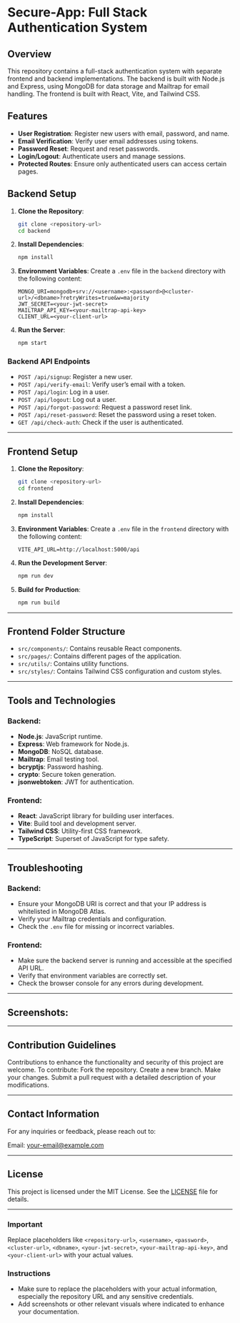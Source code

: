 # Secure-App: Full Stack Authentication System

## Overview
This repository contains a full-stack authentication system with separate frontend and backend implementations. The backend is built with Node.js and Express, using MongoDB for data storage and Mailtrap for email handling. The frontend is built with React, Vite, and Tailwind CSS.

## Features
- **User Registration**: Register new users with email, password, and name.
- **Email Verification**: Verify user email addresses using tokens.
- **Password Reset**: Request and reset passwords.
- **Login/Logout**: Authenticate users and manage sessions.
- **Protected Routes**: Ensure only authenticated users can access certain pages.

## Backend Setup

1. **Clone the Repository**:
    ```bash
    git clone <repository-url>
    cd backend
    ```

2. **Install Dependencies**:
    ```bash
    npm install
    ```

3. **Environment Variables**:
   Create a `.env` file in the `backend` directory with the following content:
    ```env
    MONGO_URI=mongodb+srv://<username>:<password>@<cluster-url>/<dbname>?retryWrites=true&w=majority
    JWT_SECRET=<your-jwt-secret>
    MAILTRAP_API_KEY=<your-mailtrap-api-key>
    CLIENT_URL=<your-client-url>
    ```

4. **Run the Server**:
    ```bash
    npm start
    ```

### Backend API Endpoints
- `POST /api/signup`: Register a new user.
- `POST /api/verify-email`: Verify user’s email with a token.
- `POST /api/login`: Log in a user.
- `POST /api/logout`: Log out a user.
- `POST /api/forgot-password`: Request a password reset link.
- `POST /api/reset-password`: Reset the password using a reset token.
- `GET /api/check-auth`: Check if the user is authenticated.

---

## Frontend Setup

1. **Clone the Repository**:
    ```bash
    git clone <repository-url>
    cd frontend
    ```

2. **Install Dependencies**:
    ```bash
    npm install
    ```

3. **Environment Variables**:
   Create a `.env` file in the `frontend` directory with the following content:
    ```env
    VITE_API_URL=http://localhost:5000/api
    ```

4. **Run the Development Server**:
    ```bash
    npm run dev
    ```

5. **Build for Production**:
    ```bash
    npm run build
    ```

---

## Frontend Folder Structure
- `src/components/`: Contains reusable React components.
- `src/pages/`: Contains different pages of the application.
- `src/utils/`: Contains utility functions.
- `src/styles/`: Contains Tailwind CSS configuration and custom styles.

---

## Tools and Technologies

### Backend:
- **Node.js**: JavaScript runtime.
- **Express**: Web framework for Node.js.
- **MongoDB**: NoSQL database.
- **Mailtrap**: Email testing tool.
- **bcryptjs**: Password hashing.
- **crypto**: Secure token generation.
- **jsonwebtoken**: JWT for authentication.

### Frontend:
- **React**: JavaScript library for building user interfaces.
- **Vite**: Build tool and development server.
- **Tailwind CSS**: Utility-first CSS framework.
- **TypeScript**: Superset of JavaScript for type safety.

---

## Troubleshooting

### Backend:
- Ensure your MongoDB URI is correct and that your IP address is whitelisted in MongoDB Atlas.
- Verify your Mailtrap credentials and configuration.
- Check the `.env` file for missing or incorrect variables.

### Frontend:
- Make sure the backend server is running and accessible at the specified API URL.
- Verify that environment variables are correctly set.
- Check the browser console for any errors during development.

---

## Screenshots:

---

## Contribution Guidelines
Contributions to enhance the functionality and security of this project are welcome. To contribute:
Fork the repository.
Create a new branch.
Make your changes.
Submit a pull request with a detailed description of your modifications.

---

## Contact Information
For any inquiries or feedback, please reach out to:

Email: your-email@example.com

---

## License
This project is licensed under the MIT License. See the [LICENSE](LICENSE) file for details.

---

### Important
Replace placeholders like `<repository-url>`, `<username>`, `<password>`, `<cluster-url>`, `<dbname>`, `<your-jwt-secret>`, `<your-mailtrap-api-key>`, and `<your-client-url>` with your actual values.
### Instructions
- Make sure to replace the placeholders with your actual information, especially the repository URL and any sensitive credentials.
- Add screenshots or other relevant visuals where indicated to enhance your documentation.
